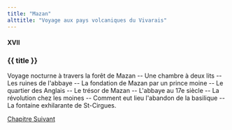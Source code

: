 ```yaml
---
title: "Mazan"
alttitle: "Voyage aux pays volcaniques du Vivarais"
---
```


#### XVII

### {{ title }}

<div id="tltr">

Voyage nocturne à travers la forêt de Mazan -- Une chambre à deux lits -- Les
ruines de l'abbaye -- La fondation de Mazan par un prince moine -- Le quartier
des Anglais -- Le trésor de Mazan -- L'abbaye au 17e siècle -- La révolution
chez les moines -- Comment eut lieu l'abandon de la basilique -- La fontaine
exhilarante de St-Cirgues.

</div>

<div id="next">

[Chapitre Suivant](18.html)

</div>
